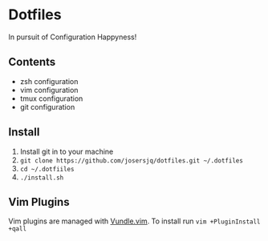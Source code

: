 # Dotfiles

In pursuit of Configuration Happyness!

## Contents

+ zsh configuration
+ vim configuration
+ tmux configuration
+ git configuration

## Install

1. Install git in to your machine
1. `git clone https://github.com/josersjq/dotfiles.git ~/.dotfiles`
1. `cd ~/.dotfiiles`
1. `./install.sh`

## Vim Plugins

Vim plugins are managed with [Vundle.vim](https://github.com/VundleVim/Vundle.vim). To install run `vim +PluginInstall +qall`
